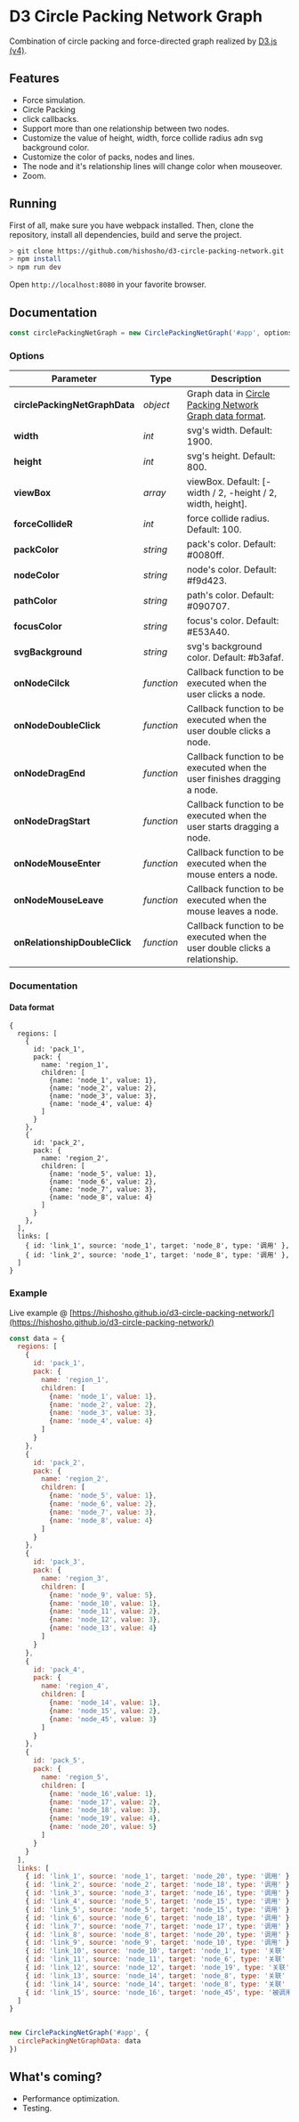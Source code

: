 # D3 Circle Packing Network Graph

 Combination of circle packing and force-directed graph realized by [D3.js (v4)](https://github.com/d3/d3).



## Features

* Force simulation.
* Circle Packing
* click callbacks.
* Support more than one relationship between two nodes.
* Customize the value of height, width, force collide radius adn svg background color.
* Customize the color of packs, nodes and lines.
* The node and it's relationship lines will change color when mouseover.
* Zoom.

## Running

First of all, make sure you have webpack installed. Then, clone the repository, install all dependencies, build and serve the project.

```bash
> git clone https://github.com/hishosho/d3-circle-packing-network.git
> npm install
> npm run dev
```

Open `http://localhost:8080` in your favorite browser.

## Documentation

```javascript
const circlePackingNetGraph = new CirclePackingNetGraph('#app', options);
```

### Options

| Parameter | Type | Description |
| --------- | ---- | ----------- |
| **circlePackingNetGraphData** | *object* | Graph data in [Circle Packing Network Graph data format](#circlePackingNetGraph-data-format). |
| **width** | *int* | svg's width. Default: 1900. |
| **height** | *int* | svg's height. Default: 800. |
| **viewBox** | *array* | viewBox. Default: [-width / 2, -height / 2, width, height]. |
| **forceCollideR** | *int* | force collide radius. Default: 100. |
| **packColor** | *string* | pack's color. Default: #0080ff. |
| **nodeColor** | *string* | node's color. Default: #f9d423. |
| **pathColor** | *string* | path's color. Default: #090707. |
| **focusColor** | *string* | focus's color. Default: #E53A40. |
| **svgBackground** | *string* | svg's background color. Default: #b3afaf. |
| **onNodeCilck** | *function* | Callback function to be executed when the user clicks a node. |
| **onNodeDoubleClick** | *function* | Callback function to be executed when the user double clicks a node. |
| **onNodeDragEnd** | *function* | Callback function to be executed when the user finishes dragging a node. |
| **onNodeDragStart** | *function* | Callback function to be executed when the user starts dragging a node. |
| **onNodeMouseEnter** | *function* | Callback function to be executed when the mouse enters a node. |
| **onNodeMouseLeave** | *function* | Callback function to be executed when the mouse leaves a node. |
| **onRelationshipDoubleClick** | *function* | Callback function to be executed when the user double clicks a relationship. |

### Documentation

#### Data format

```
{
  regions: [
    {                            
      id: 'pack_1',               
      pack: {                     
        name: 'region_1',           
        children: [                 
          {name: 'node_1', value: 1}, 
          {name: 'node_2', value: 2}, 
          {name: 'node_3', value: 3}, 
          {name: 'node_4', value: 4}  
        ]                           
      }                           
    },
    {                            
      id: 'pack_2',               
      pack: {                     
        name: 'region_2',           
        children: [                 
          {name: 'node_5', value: 1}, 
          {name: 'node_6', value: 2}, 
          {name: 'node_7', value: 3}, 
          {name: 'node_8', value: 4}  
        ]                           
      }                           
    },
  ],
  links: [
    { id: 'link_1', source: 'node_1', target: 'node_8', type: '调用' },
    { id: 'link_2', source: 'node_1', target: 'node_8', type: '调用' },
  ]
}

```

### Example

Live example @ [https://hishosho.github.io/d3-circle-packing-network/](https://hishosho.github.io/d3-circle-packing-network/)

```javascript
const data = {
  regions: [
    {
      id: 'pack_1',
      pack: {
        name: 'region_1',
        children: [
          {name: 'node_1', value: 1},
          {name: 'node_2', value: 2},
          {name: 'node_3', value: 3},
          {name: 'node_4', value: 4}
        ]
      }
    },
    {
      id: 'pack_2',
      pack: {
        name: 'region_2',
        children: [
          {name: 'node_5', value: 1},
          {name: 'node_6', value: 2},
          {name: 'node_7', value: 3},
          {name: 'node_8', value: 4}
        ]
      }
    },
    {
      id: 'pack_3',
      pack: {
        name: 'region_3',
        children: [
          {name: 'node_9', value: 5},
          {name: 'node_10', value: 1},
          {name: 'node_11', value: 2},
          {name: 'node_12', value: 3},
          {name: 'node_13', value: 4}
        ]
      }
    },
    {
      id: 'pack_4',
      pack: {
        name: 'region_4',
        children: [
          {name: 'node_14', value: 1},
          {name: 'node_15', value: 2},
          {name: 'node_45', value: 3}
        ]
      }
    },
    {
      id: 'pack_5',
      pack: {
        name: 'region_5',
        children: [
          {name: 'node_16',value: 1},
          {name: 'node_17', value: 2},
          {name: 'node_18', value: 3},
          {name: 'node_19', value: 4},
          {name: 'node_20', value: 5}
        ]
      }
    }
  ],
  links: [
    { id: 'link_1', source: 'node_1', target: 'node_20', type: '调用' },
    { id: 'link_2', source: 'node_2', target: 'node_18', type: '调用' },
    { id: 'link_3', source: 'node_3', target: 'node_16', type: '调用' },
    { id: 'link_4', source: 'node_5', target: 'node_15', type: '调用' },
    { id: 'link_5', source: 'node_5', target: 'node_15', type: '调用' },
    { id: 'link_6', source: 'node_6', target: 'node_18', type: '调用' },
    { id: 'link_7', source: 'node_7', target: 'node_17', type: '调用' },
    { id: 'link_8', source: 'node_8', target: 'node_20', type: '调用' },
    { id: 'link_9', source: 'node_9', target: 'node_10', type: '调用' },
    { id: 'link_10', source: 'node_10', target: 'node_1', type: '关联' },
    { id: 'link_11', source: 'node_11', target: 'node_6', type: '关联' },
    { id: 'link_12', source: 'node_12', target: 'node_19', type: '关联' },
    { id: 'link_13', source: 'node_14', target: 'node_8', type: '关联' },
    { id: 'link_14', source: 'node_14', target: 'node_8', type: '关联' },
    { id: 'link_15', source: 'node_16', target: 'node_45', type: '被调用' },
  ]
}


new CirclePackingNetGraph('#app', {
  circlePackingNetGraphData: data
})
```

## What's coming?
* Performance optimization.
* Testing.

